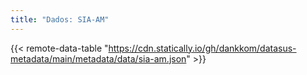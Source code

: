 ```yaml
---
title: "Dados: SIA-AM"
---
```


{{< remote-data-table "https://cdn.statically.io/gh/dankkom/datasus-metadata/main/metadata/data/sia-am.json" >}}
